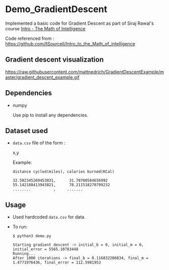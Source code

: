 # Demo_GradientDescent


Implemented a basic code for Gradient Descent as part of Siraj Rawal's course [Intro - The Math of Intelligence](https://www.youtube.com/watch?v=xRJCOz3AfYY)


Code referenced from : https://github.com/llSourcell/Intro_to_the_Math_of_intelligence


## Gradient descent visualization

https://raw.githubusercontent.com/mattnedrich/GradientDescentExample/master/gradient_descent_example.gif

## Dependencies

- numpy

  Use pip to install any dependencies.

## Dataset used

- `data.csv` file of the form :

   x,y

   Example:
   ```
   distance cycled(miles), calories burned(KCal)

   32.502345269453031,	    31.70700584656992
   55.142188413943821,	    78.211518270799232
   ........          ,     .......   
   ```  

## Usage

- Used hardcoded `data.csv` for data.

- To run:

  ```
  $ python3 demo.py

  Starting gradient descent -> initial_b = 0, initial_m = 0, initial_error = 5565.10783448
  Running...
  After 1000 iterations -> final_b = 0.116832206834, final_m = 1.4771976436, final_error = 112.5981953
   ```
